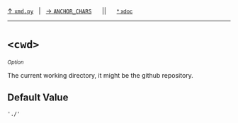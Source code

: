 [&#8593; `xmd.py`](xmd.py.md)&nbsp;&nbsp;&nbsp;|&nbsp;&nbsp;&nbsp;[&#8594; `ANCHOR_CHARS`](xmd.py--anchor_chars.md)&nbsp;&nbsp;&nbsp;&nbsp;&nbsp;&nbsp;||&nbsp;&nbsp;&nbsp;&nbsp;&nbsp;&nbsp;<small>[\* xdoc](../xdoc/xmd.py.xmd#L2)</small>
***

# `<cwd>`
<small>*Option*</small>  

The current working directory, it might be the github repository.

## Default Value

`'./'`


